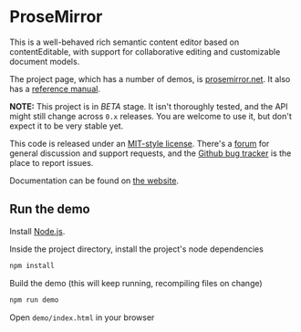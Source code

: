 # ProseMirror

This is a well-behaved rich semantic content editor based on
contentEditable, with support for collaborative editing and
customizable document models.

The project page, which has a number of demos, is
[prosemirror.net](http://prosemirror.net). It also has a
[reference manual](http://prosemirror.net/doc/manual.html).

**NOTE:** This project is in *BETA* stage. It isn't thoroughly tested,
and the API might still change across `0.x` releases. You are welcome
to use it, but don't expect it to be very stable yet.

This code is released under an [MIT-style
license](https://github.com/prosemirror/prosemirror/tree/master/LICENSE).
There's a [forum](http://discuss.prosemirror.net) for general
discussion and support requests, and the [Github bug
tracker](https://github.com/prosemirror/prosemirror/issues) is the
place to report issues.

Documentation can be found on [the
website](http://prosemirror.net/doc/manual.html).

## Run the demo

Install [Node.js](http://nodejs.org).

Inside the project directory, install the project's node dependencies

```bash
npm install
```

Build the demo (this will keep running, recompiling files on change)

```bash
npm run demo
```

Open `demo/index.html` in your browser
